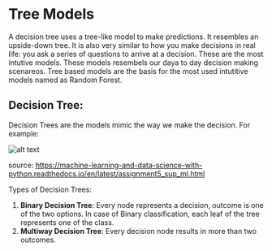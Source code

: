 # Tree Models

A decision tree uses a tree-like model to make predictions. It resembles an upside-down tree. It is also very similar to how you make decisions in real life: you ask a series of questions to arrive at a decision. These are the most intutive models. These models resembels our daya to day decision making scenareos. Tree based models are the basis for the most used intutitive models named as Random Forest.

## Decision Tree:

Decision Trees are the models mimic the way we make the decision. For example:

![alt text](https://machine-learning-and-data-science-with-python.readthedocs.io/en/latest/_images/yes_no_dt.png)

source: https://machine-learning-and-data-science-with-python.readthedocs.io/en/latest/assignment5_sup_ml.html

Types of Decision Trees:

1. **Binary Decision Tree**: Every node represents a decision, outcome is one of the two options. In case of Binary classification, each leaf of the tree represents one of the class.
2. **Multiway Decision Tree**: Every decision node results in more than two outcomes. 

